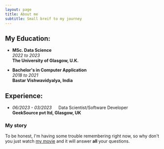 ```yaml
---
layout: page
title: About me
subtitle: Small breif to my journey
---
```


## My Education:
- **MSc. Data Science**  
  *2022 to 2023*  
   __The University of Glasgow, U.K.__

  
- **Bachelor's in Computer Application**  
  *2018 to 2021*  
   __Bastar Vishwavidyalya, India__

   
## Experience:
 - *06/2023 - 03/2023* &emsp; Data Scientist/Software Developer  
   **GeekSource pvt ltd, Glasgow, UK**

### My story

To be honest, I'm having some trouble remembering right now, so why don't you just watch [my movie](https://en.wikipedia.org/wiki/The_Princess_Bride_%28film%29) and it will answer **all** your questions.
